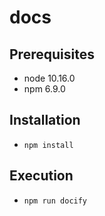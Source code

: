 # docs

## Prerequisites

* node 10.16.0
* npm 6.9.0

## Installation

* `npm install`

## Execution

* `npm run docify`
